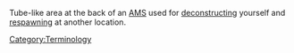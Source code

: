 Tube-like area at the back of an
[AMS](Advanced_Mobile_Station.md) used for
[deconstructing](Deconstruct.md) yourself and
[respawning](Respawn.md) at another location.

[Category:Terminology](Category:Terminology.md)
